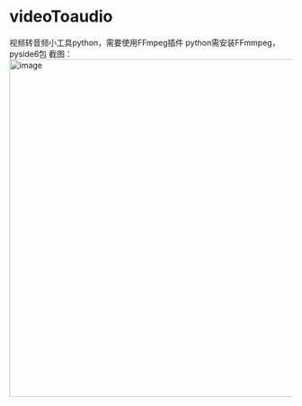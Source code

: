 # videoToaudio
视频转音频小工具python，需要使用FFmpeg插件
python需安装FFmmpeg，pyside6包
截图：
<img width="600" alt="image" src="https://github.com/user-attachments/assets/1bce6728-d4b9-4792-9bea-afc9c9e0e969" />
